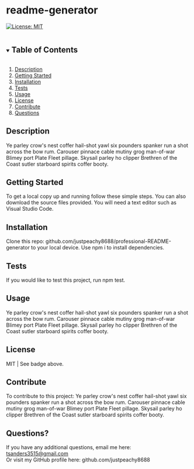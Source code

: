 
# readme-generator

[![License: MIT](https://img.shields.io/badge/License-MIT-yellow.svg)](https://opensource.org/licenses/MIT)

<details open="open">
<summary><h2 style="display: inline-block">Table of Contents</h2></summary>
<ol>
<li>
<a href="#description">Description</a>
</li>
<li>
<a href="#getting-started">Getting Started</a>
</li>
<li>
<a href="#installation">Installation</a>
</li>
<li>
<a href="#tests">Tests</a>
</li>
<li>
<a href="#usage">Usage</a>
</li>
<li>
<a href="#license">License</a>
</li>
<li>
<a href="#contribute">Contribute</a>
</li>
<li>
<a href="#questions">Questions</a>
</li>
</ol>
</details>

## Description

Ye parley crow's nest coffer hail-shot yawl six pounders spanker run a shot across the bow rum. Carouser pinnace cable mutiny grog man-of-war Blimey port Plate Fleet pillage. Skysail parley ho clipper Brethren of the Coast sutler starboard spirits coffer booty.

## Getting Started

To get a local copy up and running follow these simple steps. You can also download the source files provided. You will need a text editor such as Visual Studio Code.

## Installation

Clone this repo: github.com/justpeachy8688/professional-README-generator to your local device. Use npm i to install dependencies.

## Tests

If you would like to test this project, run npm test.

## Usage

Ye parley crow's nest coffer hail-shot yawl six pounders spanker run a shot across the bow rum. Carouser pinnace cable mutiny grog man-of-war Blimey port Plate Fleet pillage. Skysail parley ho clipper Brethren of the Coast sutler starboard spirits coffer booty.

## License

MIT | See badge above.

## Contribute

To contribute to this project: Ye parley crow's nest coffer hail-shot yawl six pounders spanker run a shot across the bow rum. Carouser pinnace cable mutiny grog man-of-war Blimey port Plate Fleet pillage. Skysail parley ho clipper Brethren of the Coast sutler starboard spirits coffer booty.

## Questions?

If you have any additional questions, email me here: tsanders3515@gmail.com
<br>Or visit my GitHub profile here: github.com/justpeachy8688
